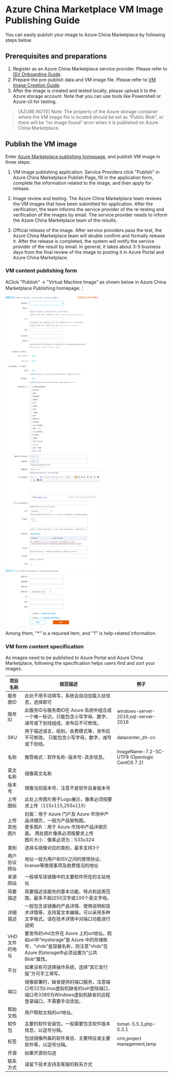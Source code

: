 

# Azure China Marketplace VM Image Publishing Guide

You can easily publish your image to Azure China Marketplace by following steps below.


## Prerequisites and preparations

1. Register as an Azure China Marketplace service provider. Please refer to [ISV Onboarding Guide](https://market-publish.azure.cn/documentation/article/publishguideen/).
2. Prepare the pre-publish data and VM image file. Please refer to  [VM Image Creation Guide](https://market-publish.azure.cn/documentation/article/imageguideen/).
3. After the image is created and tested locally, please upload it to the Azure storage account. Note that you can use tools like Powershell or Azure-cli for testing.

> [AZURE.NOTE] Note: The property of the Azure storage container where the VM image file is located should be set as "Public Blob", or there will be “no image found” error when it is published on Azure China Marketplace.

## Publish the VM image

Enter [Azure Marketplace publishing homepage](https://market-publish.azure.cn/Vhd/Index), and publish VM image in three steps:

1. VM image publishing application. Service Providers click "Publish" in Azure China Marketplace Publish Page, fill in the application form, complete the information related to the image, and then apply for release.

2. Image review and testing. The Azure China Marketplace team reviews the VM images that have been submitted for application. After the verification, the team informs the service provider of the re-testing and verification of the images by email. The service provider needs to inform the Azure China Marketplace team of the results.

3. Official release of the image. After service providers pass the test, the Azure China Marketplace team will double confirm and formally release it. After the release is completed, the system will notify the service provider of the result by email. In general, it takes about 3-5 business days from the final review of the image to posting it in Azure Portal and Azure China Marketplace.




### VM content publishing form

AClick "Publish" -> "Virtual Machine Image" as shown below in Azure China Marketplace Publishing homepage:：

![doc_homepage](./media/imageguide/imagepublish.png)

Among them, "*" is a required item, and "?" is help-related information.

### VM form content specification
As images need to be published to Azure Portal and Azure China Marketplace, following the specification helps users find and sort your images.

| **项目名称** | **规范描述** | **例子** |
| --- | --- | --- |
| 服务商ID |此处不用手动填写，系统会自动加载入驻信息，选择即可||
| 服务ID |此服务ID与服务商ID在 Azure 系统中组合成一个唯一标识。只能包含小写字母、数字、减号或下划线组成，发布后不可修改。|windows-server-2016,sql-server-2016|
| SKU | 用于描述语言，级别，收费模式等，发布后不可修改。 只能包含小写字母，数字，减号或下划线。 | datacenter_zh-cn ||
| 名称 | 推荐格式：软件名称-版本号-其余信息。 |ImageName-7.2-SC-UTF8 (Openlogic CentOS 7.2)|
| 英文名称 | 镜像英文名称 ||
| 版本号 | 镜像当前版本号，注意不是软件自身版本号 ||
| 上传图标 | 此处上传图片用于Logo展示，像素必须按要求上传（115x115,255x115）||
| 上传其他图片 | 封面：用于 Azure 门户及 Azure 市场中产品详细页，一般为产品架构图。<br/> 更多图片：用于 Azure 市场中产品详细页面。 两处图片像素必须按要求上传<br/>图片大小：像素必须为：533x324 ||
| 类别 | 选择与镜像对应的类别，最多支持3个||
| 用户协议网址 | 地址一般为用户和ISV之间的使用协议、license等使用事项及收费情况的地址 ||
| 来源网站 | 一般填写该镜像中的主要软件所在的主站地址 ||
| 简要描述 | 简要描述该服务的基本功能、特点和适用范围，最多不超过50汉字或100个英文字母。 ||
| 详细描述 | 一般包含该镜像的产品详情、使用说明和技术详情等，支持富文本编辑，可以采用多种文字格式。请在技术详情中对端口功能进行说明 ||
| VHD文件的地址 | 要发布的vhd文件在 Azure 上的url地址。假如url中“mystorage”是 Azure 中的存储账号，"vhds"是容器名称，则注意"vhds"在 Azure 的storage中必须设置为"公共Blob"属性。 |  |
| 平台 | 如果没有可选择操作系统，选择“其它发行版”方可手工填写。 ||
| 端口 | 镜像部署时，缺省提供的端口服务。注意端口号22为Linux虚拟机缺省的ssh登陆端口，端口号3389为Windows虚拟机缺省的远程登录端口，不需要手动添加。 ||
| 帮助文档 | 用户帮助文档的url地址。||
| 软件包 | 主要的软件安装包，一般需要包含软件版本信息，以逗号分隔。 | tomat-5.5.3,php-5.3.1 |
| 标签 | 包括镜像所属的软件类目、主要特征或主要软件等，以逗号分隔。 | crm,project management,lamp |
| 开源 | 如果开源则勾选 ||
| 联系方式 | 请留下技术支持及客服的联系方式 ||



